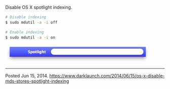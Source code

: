 Disable OS X spotlight indexing.

```bash
# Disable indexing
$ sudo mdutil -a -i off
```

```bash
# Enable indexing
$ sudo mdutil -a -i on
```

<img alt="" src="/img/uploads/2014-06/osx-spotlight.png" />

---

Posted Jun 15, 2014.
https://www.darklaunch.com/2014/06/15/os-x-disable-mds-stores-spotlight-indexing